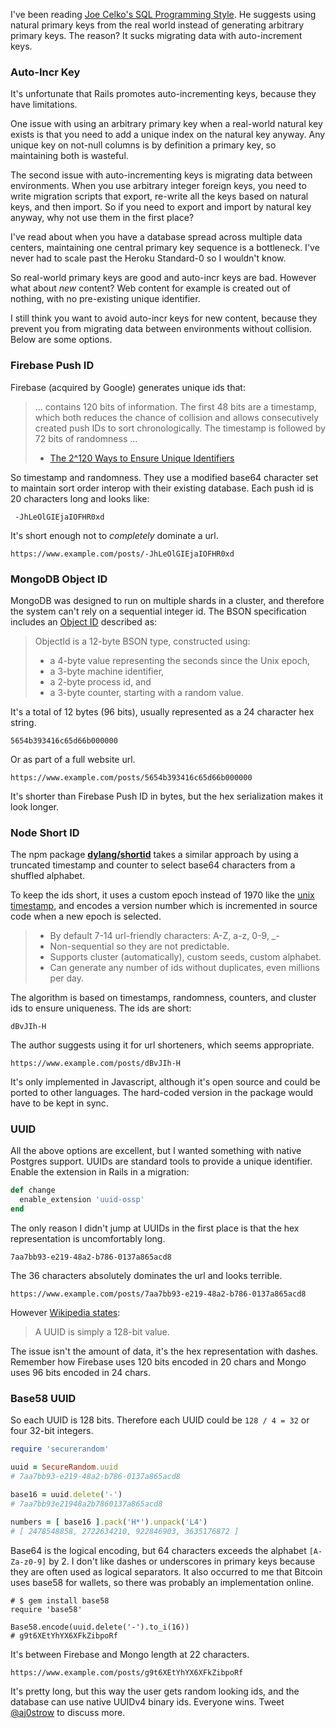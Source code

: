 I've been reading [Joe Celko's SQL Programming Style](http://www.amazon.com/Celkos-Programming-Kaufmann-Management-Systems/dp/0120887975). He suggests using natural primary keys from the real world instead of generating arbitrary primary keys. The reason? It sucks migrating data with auto-increment keys.

### Auto-Incr Key

It's unfortunate that Rails promotes auto-incrementing keys, because they have limitations.

One issue with using an arbitrary primary key when a real-world natural key exists is that you need to add a unique index on the natural key anyway. Any unique key on not-null columns is by definition a primary key, so maintaining both is wasteful.

The second issue with auto-incrementing keys is migrating data between environments. When you use arbitrary integer foreign keys, you need to write migration scripts that export, re-write all the keys based on natural keys, and then import. So if you need to export and import by natural key anyway, why not use them in the first place?

I've read about when you have a database spread across multiple data centers, maintaining one central primary key sequence is a bottleneck. I've never had to scale past the Heroku Standard-0 so I wouldn't know.

So real-world primary keys are good and auto-incr keys are bad. However what about *new* content? Web content for example is created out of nothing, with no pre-existing unique identifier. 

I still think you want to avoid auto-incr keys for new content, because they prevent you from migrating data between environments without collision. Below are some options.

### Firebase Push ID

Firebase (acquired by Google) generates unique ids that:

> ... contains 120 bits of information. The first 48 bits are a timestamp, which both reduces the chance of collision and allows consecutively created push IDs to sort chronologically. The timestamp is followed by 72 bits of randomness ...
> - [The 2^120 Ways to Ensure Unique Identifiers](https://www.firebase.com/blog/2015-02-11-firebase-unique-identifiers.html)

So timestamp and randomness. They use a modified base64 character set to maintain sort order interop with their existing database. Each push id is 20 characters long and looks like:

```
 -JhLeOlGIEjaIOFHR0xd
```

It's short enough not to *completely* dominate a url.

```
https://www.example.com/posts/-JhLeOlGIEjaIOFHR0xd
```

### MongoDB Object ID

MongoDB was designed to run on multiple shards in a cluster, and therefore the system can't rely on a sequential integer id. The BSON specification includes an [Object ID](https://docs.mongodb.org/manual/reference/object-id/) described as:

> ObjectId is a 12-byte BSON type, constructed using:
> * a 4-byte value representing the seconds since the Unix epoch,
> * a 3-byte machine identifier,
> * a 2-byte process id, and
> * a 3-byte counter, starting with a random value.

It's a total of 12 bytes (96 bits), usually represented as a 24 character hex string.

```
5654b393416c65d66b000000
```

Or as part of a full website url.

```
https://www.example.com/posts/5654b393416c65d66b000000
```

It's shorter than Firebase Push ID in bytes, but the hex serialization makes it look longer.

### Node Short ID

The npm package **[dylang/shortid](https://github.com/dylang/shortid)** takes a similar approach by using a truncated timestamp and counter to select base64 characters from a shuffled alphabet. 

To keep the ids short, it uses a custom epoch instead of 1970 like the [unix timestamp](https://en.wikipedia.org/wiki/Unix_time), and encodes a version number which is incremented in source code when a new epoch is selected. 

> * By default 7-14 url-friendly characters: A-Z, a-z, 0-9, _-
> * Non-sequential so they are not predictable.
> * Supports cluster (automatically), custom seeds, custom alphabet.
> * Can generate any number of ids without duplicates, even millions per day.

The algorithm is based on timestamps, randomness, counters, and cluster ids to ensure uniqueness. The ids are short:

```
dBvJIh-H
```

The author suggests using it for url shorteners, which seems appropriate.

```
https://www.example.com/posts/dBvJIh-H
```

It's only implemented in Javascript, although it's open source and could be ported to other languages. The hard-coded version in the package would have to be kept in sync. 

### UUID

All the above options are excellent, but I wanted something with native Postgres support. UUIDs are standard tools to provide a unique identifier. Enable the extension in Rails in a migration:

```ruby
def change
  enable_extension 'uuid-ossp'
end
```

The only reason I didn't jump at UUIDs in the first place is that the hex representation is uncomfortably long.

```
7aa7bb93-e219-48a2-b786-0137a865acd8
```

The 36 characters absolutely dominates the url and looks terrible.

```
https://www.example.com/posts/7aa7bb93-e219-48a2-b786-0137a865acd8
```

However [Wikipedia states](https://en.wikipedia.org/wiki/Universally_unique_identifier):

> A UUID is simply a 128-bit value.

The issue isn't the amount of data, it's the hex representation with dashes. Remember how Firebase uses 120 bits encoded in 20 chars and Mongo uses 96 bits encoded in 24 chars. 

### Base58 UUID

So each UUID is 128 bits. Therefore each UUID could be `128 / 4 = 32` or four 32-bit integers. 

```ruby
require 'securerandom'

uuid = SecureRandom.uuid
# 7aa7bb93-e219-48a2-b786-0137a865acd8

base16 = uuid.delete('-')
# 7aa7bb93e21948a2b7860137a865acd8

numbers = [ base16 ].pack('H*').unpack('L4')
# [ 2478548858, 2722634210, 922846903, 3635176872 ]
```

Base64 is the logical encoding, but 64 characters exceeds the alphabet `[A-Za-z0-9]` by 2. I don't like dashes or underscores in primary keys because they are often used as logical separators. It also occurred to me that Bitcoin uses base58 for wallets, so there was probably an implementation online. 

```
# $ gem install base58
require 'base58'

Base58.encode(uuid.delete('-').to_i(16))
# g9t6XEtYhYX6XFkZibpoRf
```

It's between Firebase and Mongo length at 22 characters. 

```
https://www.example.com/posts/g9t6XEtYhYX6XFkZibpoRf
```

It's pretty long, but this way the user gets random looking ids, and the database can use native UUIDv4 binary ids. Everyone wins. Tweet [@aj0strow](https://twitter.com/aj0strow) to discuss more.
